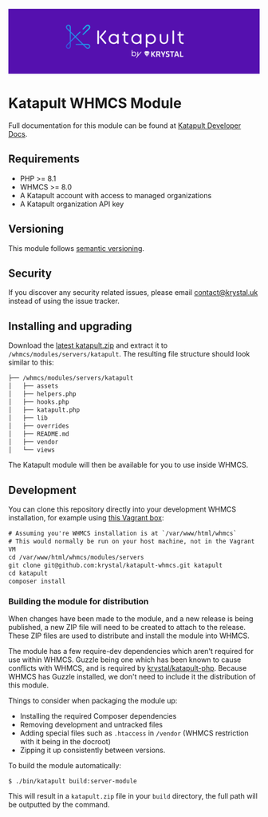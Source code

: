 <p align="center"><a href="https://github.com/krystal/katapult-whmcs"><img src="./build/katapult-logo.png" alt="Katapult logo" /></a></p>

# Katapult WHMCS Module

Full documentation for this module can be found at [Katapult Developer Docs](https://developers.katapult.io/docs/category/whmcs).
    
## Requirements
* PHP >= 8.1
* WHMCS >= 8.0
* A Katapult account with access to managed organizations
* A Katapult organization API key

## Versioning
This module follows [semantic versioning](https://semver.org/).

## Security
If you discover any security related issues, please email contact@krystal.uk instead of using the issue tracker.

## Installing and upgrading
Download the [latest katapult.zip](https://github.com/krystal/katapult-whmcs/releases) and extract it to `/whmcs/modules/servers/katapult`. The resulting file structure should look similar to this:

```
├── /whmcs/modules/servers/katapult
│   ├── assets
│   ├── helpers.php
│   ├── hooks.php
│   ├── katapult.php
│   ├── lib
│   ├── overrides
│   ├── README.md
│   ├── vendor
│   └── views
```

The Katapult module will then be available for you to use inside WHMCS.

## Development
You can clone this repository directly into your development WHMCS installation, for example using [this Vagrant box](https://github.com/grizzlyware/whmcs-dev/):

```shell
# Assuming you're WHMCS installation is at `/var/www/html/whmcs`
# This would normally be run on your host machine, not in the Vagrant VM
cd /var/www/html/whmcs/modules/servers
git clone git@github.com:krystal/katapult-whmcs.git katapult
cd katapult
composer install
```

### Building the module for distribution
When changes have been made to the module, and a new release is being published, a new ZIP file will need to be created to attach to the release. These ZIP files are used to distribute and install the module into WHMCS.

The module has a few require-dev dependencies which aren't required for use within WHMCS. Guzzle being one which has been known to cause conflicts with WHMCS, and is required by [krystal/katapult-php](https://github.com/krystal/katapult-php). Because WHMCS has Guzzle installed, we don't need to include it the distribution of this module.

Things to consider when packaging the module up:

* Installing the required Composer dependencies
* Removing development and untracked files
* Adding special files such as `.htaccess` in `/vendor` (WHMCS restriction with it being in the docroot)
* Zipping it up consistently between versions.

To build the module automatically:

```shell
$ ./bin/katapult build:server-module
```

This will result in a `katapult.zip` file in your `build` directory, the full path will be outputted by the command.
